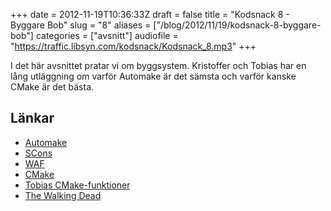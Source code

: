 +++
date = 2012-11-19T10:36:33Z
draft = false
title = "Kodsnack 8 - Byggare Bob"
slug = "8"
aliases = ["/blog/2012/11/19/kodsnack-8-byggare-bob"]
categories = ["avsnitt"]
audiofile = "https://traffic.libsyn.com/kodsnack/Kodsnack_8.mp3"
+++

I det här avsnittet pratar vi om byggsystem. Kristoffer och Tobias har en lång utläggning om varför Automake är det sämsta och varför kanske CMake är det bästa.

## Länkar ##

* [Automake](http://www.gnu.org/software/automake/)
* [SCons](http://www.scons.org)
* [WAF](http://code.google.com/p/waf/)
* [CMake](http://www.cmake.org)
* [Tobias CMake-funktioner](https://github.com/tru/cmake-functions)
* [The Walking Dead](http://www.imdb.com/title/tt1520211/)

